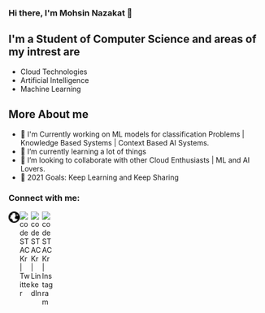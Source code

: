 ### Hi there, I'm Mohsin Nazakat 👋

## I'm a Student of Computer Science and areas of my intrest are

- Cloud Technologies
- Artificial Intelligence
- Machine Learning

## More About me

- 🔭 I'm Currently working on ML models for classification Problems | Knowledge Based Systems | Context Based AI Systems.
- 🌱 I’m currently learning a lot of things 
- 👯 I’m looking to collaborate with other Cloud Enthusiasts | ML and AI Lovers.
- 🥅 2021 Goals: Keep Learning and Keep Sharing

### Connect with me:

[<img align="left" alt="codeSTACKr.com" width="22px" src="https://raw.githubusercontent.com/iconic/open-iconic/master/svg/globe.svg" />][website]
[<img align="left" alt="codeSTACKr | Twitter" width="22px" src="https://cdn.jsdelivr.net/npm/simple-icons@v3/icons/twitter.svg" />][twitter]
[<img align="left" alt="codeSTACKr | LinkedIn" width="22px" src="https://cdn.jsdelivr.net/npm/simple-icons@v3/icons/linkedin.svg" />][linkedin]
[<img align="left" alt="codeSTACKr | Instagram" width="22px" src="https://cdn.jsdelivr.net/npm/simple-icons@v3/icons/instagram.svg" />][instagram]

[website]: https://mohsinnazakat.blogspot.com
[twitter]: https://twitter.com/mohsinnazakat1
[instagram]: https://instagram.com/mohsinnazakat11
[linkedin]: https://linkedin.com/in/mohsinnazakat11
